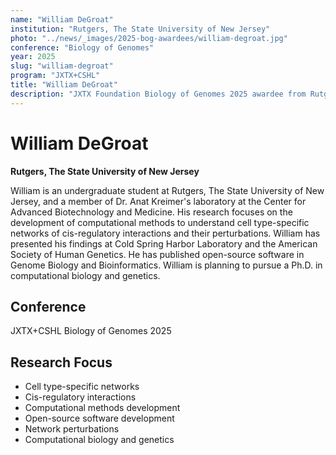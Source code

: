 ```yaml
---
name: "William DeGroat"
institution: "Rutgers, The State University of New Jersey"
photo: "../news/_images/2025-bog-awardees/william-degroat.jpg"
conference: "Biology of Genomes"
year: 2025
slug: "william-degroat"
program: "JXTX+CSHL"
title: "William DeGroat"
description: "JXTX Foundation Biology of Genomes 2025 awardee from Rutgers, The State University of New Jersey"
---
```


# William DeGroat

**Rutgers, The State University of New Jersey**

William is an undergraduate student at Rutgers, The State University of New Jersey, and a member of Dr. Anat Kreimer's laboratory at the Center for Advanced Biotechnology and Medicine. His research focuses on the development of computational methods to understand cell type-specific networks of cis-regulatory interactions and their perturbations. William has presented his findings at Cold Spring Harbor Laboratory and the American Society of Human Genetics. He has published open-source software in Genome Biology and Bioinformatics. William is planning to pursue a Ph.D. in computational biology and genetics.

## Conference
JXTX+CSHL Biology of Genomes 2025

## Research Focus
- Cell type-specific networks
- Cis-regulatory interactions
- Computational methods development
- Open-source software development
- Network perturbations
- Computational biology and genetics